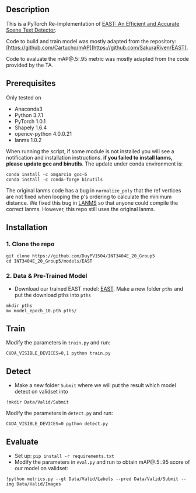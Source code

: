 ## Description
This is a PyTorch Re-Implementation of [EAST: An Efficient and Accurate Scene Text Detector](http://openaccess.thecvf.com/content_cvpr_2017/papers/Zhou_EAST_An_Efficient_CVPR_2017_paper.pdf).

Code to build and train model was mostly adapted from the repository: [https://github.com/Cartucho/mAP](https://github.com/SakuraRiven/EAST).

Code to evaluate the mAP@.5:.95 metric was mostly adapted from the code provided by the TA. 
## Prerequisites
Only tested on
* Anaconda3
* Python 3.7.1
* PyTorch 1.0.1
* Shapely 1.6.4 
* opencv-python 4.0.0.21
* lanms 1.0.2

When running the script, if some module is not installed you will see a notification and installation instructions. __if you failed to install lanms, please update gcc and binutils__. The update under conda environment is:

    conda install -c omgarcia gcc-6
    conda install -c conda-forge binutils

The original lanms code has a bug in ```normalize_poly``` that the ref vertices are not fixed when looping the p's ordering to calculate the minimum distance. We fixed this bug in [LANMS](https://github.com/SakuraRiven/LANMS) so that anyone could compile the correct lanms. However, this repo still uses the original lanms.

## Installation
### 1. Clone the repo

```
git clone https://github.com/DuyPV1504/INT3404E_20_Group5
cd INT3404E_20_Group5/models/EAST
```

### 2. Data & Pre-Trained Model
* Download our trained EAST model: [EAST](https://drive.google.com/file/d/1Ew2hB2mT4VdWr6Iywa4dYLE02H4wNhlz/view?usp=drive_link). Make a new folder ```pths``` and put the download pths into ```pths```
  
```
mkdir pths
mv model_epoch_10.pth pths/
```
## Train
Modify the parameters in ```train.py``` and run:
```
CUDA_VISIBLE_DEVICES=0,1 python train.py
```
## Detect
* Make a new folder ```Submit``` where we will put the result which model detect on validset into
```
!mkdir Data/Valid/Submit
```
Modify the parameters in ```detect.py``` and run:
```
CUDA_VISIBLE_DEVICES=0 python detect.py
```
## Evaluate
* Set up:
``
    pip install -r requirements.txt
``
* Modify the parameters in ```eval.py``` and run to obtain mAP@.5:.95 score of our model on validset:
```
!python metrics.py --gt Data/Valid/Labels --pred Data/Valid/Submit --img Data/Valid/Images
```
